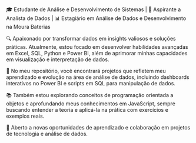 🎓 Estudante de Análise e Desenvolvimento de Sistemas | 🎯 Aspirante a Analista de Dados | 📊 Estagiário em Análise de Dados e Desenvolvimento na Moura Baterias

🔍 Apaixonado por transformar dados em insights valiosos e soluções práticas. Atualmente, estou focado em desenvolver habilidades avançadas em Excel, SQL, Python e Power BI, além de aprimorar minhas capacidades em visualização e interpretação de dados.

🚀 No meu repositório, você encontrará projetos que refletem meu aprendizado e evolução na área de análise de dados, incluindo dashboards interativos no Power BI e scripts em SQL para manipulação de dados.

📚 Também estou explorando conceitos de programação orientada a objetos e aprofundando meus conhecimentos em JavaScript, sempre buscando entender a teoria e aplicá-la na prática com exercícios e exemplos reais.

🌱 Aberto a novas oportunidades de aprendizado e colaboração em projetos de tecnologia e análise de dados.

